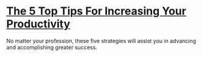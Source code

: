 
# [The 5 Top Tips For Increasing Your Productivity](https://www.mindhaste.com/t/productivity/the-5-top-tips-for-increasing-your-productivity-8)

No matter your profession, these five strategies will assist you in advancing and accomplishing greater success.
    